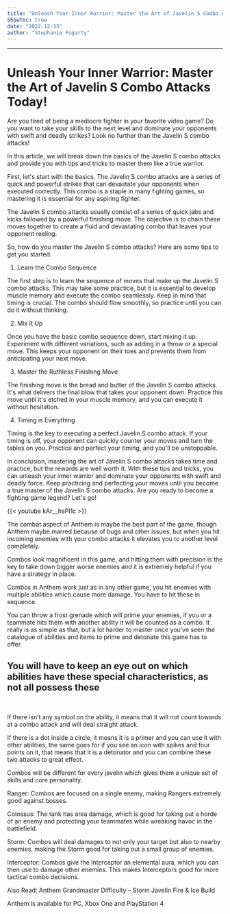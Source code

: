 ```yaml
---
title: "Unleash Your Inner Warrior: Master the Art of Javelin S Combo Attacks Today!"
ShowToc: true 
date: "2022-12-13"
author: "Stephanie Fogarty"
---
```

*****
# Unleash Your Inner Warrior: Master the Art of Javelin S Combo Attacks Today!

Are you tired of being a mediocre fighter in your favorite video game? Do you want to take your skills to the next level and dominate your opponents with swift and deadly strikes? Look no further than the Javelin S combo attacks! 

In this article, we will break down the basics of the Javelin S combo attacks and provide you with tips and tricks to master them like a true warrior. 

First, let's start with the basics. The Javelin S combo attacks are a series of quick and powerful strikes that can devastate your opponents when executed correctly. This combo is a staple in many fighting games, so mastering it is essential for any aspiring fighter. 

The Javelin S combo attacks usually consist of a series of quick jabs and kicks followed by a powerful finishing move. The objective is to chain these moves together to create a fluid and devastating combo that leaves your opponent reeling. 

So, how do you master the Javelin S combo attacks? Here are some tips to get you started. 

1. Learn the Combo Sequence 

The first step is to learn the sequence of moves that make up the Javelin S combo attacks. This may take some practice, but it is essential to develop muscle memory and execute the combo seamlessly. Keep in mind that timing is crucial. The combo should flow smoothly, so practice until you can do it without thinking.

2. Mix It Up 

Once you have the basic combo sequence down, start mixing it up. Experiment with different variations, such as adding in a throw or a special move. This keeps your opponent on their toes and prevents them from anticipating your next move.

3. Master the Ruthless Finishing Move 

The finishing move is the bread and butter of the Javelin S combo attacks. It's what delivers the final blow that takes your opponent down. Practice this move until it's etched in your muscle memory, and you can execute it without hesitation. 

4. Timing is Everything 

Timing is the key to executing a perfect Javelin S combo attack. If your timing is off, your opponent can quickly counter your moves and turn the tables on you. Practice and perfect your timing, and you'll be unstoppable. 

In conclusion, mastering the art of Javelin S combo attacks takes time and practice, but the rewards are well worth it. With these tips and tricks, you can unleash your inner warrior and dominate your opponents with swift and deadly force. Keep practicing and perfecting your moves until you become a true master of the Javelin S combo attacks. Are you ready to become a fighting game legend? Let's go!

{{< youtube kAr__hsPI1c >}} 



The combat aspect of Anthem is maybe the best part of the game, though Anthem maybe marred because of bugs and other issues, but when you hit incoming enemies with your combo attacks it elevates you to another level completely.
 
Combos look magnificent in this game, and hitting them with precision is the key to take down bigger worse enemies and it is extremely helpful if you have a strategy in place.
 
Combos in Anthem work just as in any other game, you hit enemies with multiple abilities which cause more damage. You have to hit these in sequence.
 
You can throw a frost grenade which will prime your enemies, if you or a teammate hits them with another ability it will be counted as a combo. It really is as simple as that, but a lot harder to master once you’ve seen the catalogue of abilities and items to prime and detonate this game has to offer.
 
## You will have to keep an eye out on which abilities have these special characteristics, as not all possess these
 
 
 
If there isn’t any symbol on the ability, it means that it will not count towards at a combo attack and will deal straight attack.
 
If there is a dot inside a circle, it means it is a primer and you can use it with other abilities, the same goes for if you see an icon with spikes and four points on it, that means that it is a detonator and you can combine these two attacks to great effect.
 
Combos will be different for every javelin which gives them a unique set of skills and core personality.
 
Ranger: Combos are focused on a single enemy, making Rangers extremely good against bosses.
 
Colossus: The tank has area damage, which is good for taking out a horde of an enemy and protecting your teammates while wreaking havoc in the battlefield.
 
Storm: Combos will deal damages to not only your target but also to nearby enemies, making the Storm good for taking out a small group of enemies.
 
Interceptor: Combos give the Interceptor an elemental aura, which you can then use to damage other enemies. This makes Interceptors good for more tactical combo decisions.
 
Also Read: Anthem Grandmaster Difficulty – Storm Javelin Fire & Ice Build
 
Anthem is available for PC, Xbox One and PlayStation 4




